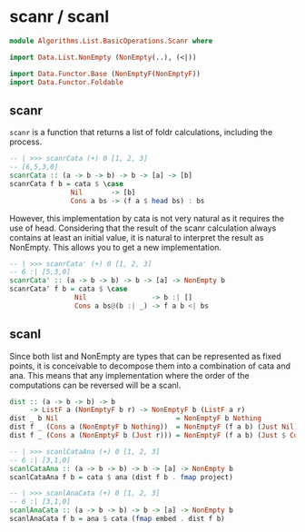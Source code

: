 # scanr / scanl

```hs
module Algorithms.List.BasicOperations.Scanr where

import Data.List.NonEmpty (NonEmpty(..), (<|))

import Data.Functor.Base (NonEmptyF(NonEmptyF))
import Data.Functor.Foldable
```

## scanr

`scanr` is a function that returns a list of foldr calculations, including the process.

```hs
-- | >>> scanrCata (+) 0 [1, 2, 3]
-- [6,5,3,0]
scanrCata :: (a -> b -> b) -> b -> [a] -> [b]
scanrCata f b = cata $ \case
               Nil       -> [b]
               Cons a bs -> (f a $ head bs) : bs
```

However, this implementation by cata is not very natural as it requires the use of head. Considering that the result of the scanr calculation always contains at least an initial value, it is natural to interpret the result as NonEmpty. This allows you to get a new implementation.

```hs
-- | >>> scanrCata' (+) 0 [1, 2, 3]
-- 6 :| [5,3,0]
scanrCata' :: (a -> b -> b) -> b -> [a] -> NonEmpty b
scanrCata' f b = cata $ \case
                Nil                -> b :| []
                Cons a bs@(b :| _) -> f a b <| bs
```

## scanl

Since both list and NonEmpty are types that can be represented as fixed points, it is conceivable to decompose them into a combination of cata and ana. This means that any implementation where the order of the computations can be reversed will be a scanl.


```hs
dist :: (a -> b -> b) -> b
     -> ListF a (NonEmptyF b r) -> NonEmptyF b (ListF a r)
dist _ b Nil                             = NonEmptyF b Nothing
dist f _ (Cons a (NonEmptyF b Nothing))  = NonEmptyF (f a b) (Just Nil)
dist f _ (Cons a (NonEmptyF b (Just r))) = NonEmptyF (f a b) (Just $ Cons a r)

-- | >>> scanlCataAna (+) 0 [1, 2, 3]
-- 6 :| [3,1,0]
scanlCataAna :: (a -> b -> b) -> b -> [a] -> NonEmpty b
scanlCataAna f b = cata $ ana (dist f b . fmap project)

-- | >>> scanlAnaCata (+) 0 [1, 2, 3]
-- 6 :| [3,1,0]
scanlAnaCata :: (a -> b -> b) -> b -> [a] -> NonEmpty b
scanlAnaCata f b = ana $ cata (fmap embed . dist f b)
```
